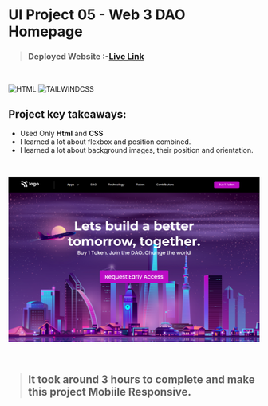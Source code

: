 # UI Project 05 - Web 3 DAO Homepage

> ### **Deployed Website** :-[Live Link](https://ui-project-5.netlify.app/)
<br>

![HTML](https://img.shields.io/badge/Html-5-E34F26?style=for-the-badge&logo=HTML5)
![TAILWINDCSS](https://img.shields.io/badge/Css-3-06B6D4?style=for-the-badge&logo=css3)

## Project key takeaways:

  - Used Only **Html** and **CSS**
  - I learned a lot about flexbox and position combined.
  - I learned a lot about background images, their position and orientation.

  <br>

![Project-Image](image-05.png)

<br>

> ## It took around 3 hours to complete and make this project **Mobiile** Responsive.
